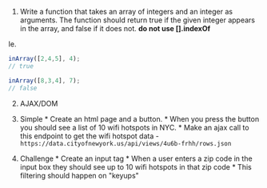1. Write a function that takes an array of integers and an integer as arguments. The function should return true if the given integer appears in the array, and false if it does not. **do not use [].indexOf**

  Ie.

  ```javascript
  inArray([2,4,5], 4);
  // true

  inArray([8,3,4], 7);
  // false
  ```

2. AJAX/DOM 
  
  1. Simple
    * Create an html page and a button.
    * When you press the button you should see a list of 10 wifi hotspots in NYC.
    * Make an ajax call to this endpoint to get the wifi hotspot data - `https://data.cityofnewyork.us/api/views/4u6b-frhh/rows.json`

  2. Challenge
    * Create an input tag
    * When a user enters a zip code in the input box they should see up to 10 wifi hotspots in that zip code
    * This filtering should happen on "keyups"